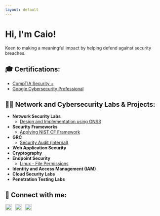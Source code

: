 ```yaml
---
layout: default
---
```


# Hi, I'm Caio!  

Keen to making a meaningful impact by helping defend against security breaches.

## 🎓 Certifications:

- [CompTIA Security +](https://www.credly.com/badges/a33f25c3-faa1-4d63-8b89-a76751bed636)
- [Google Cybersecurity Professional]()

## 👨‍💻 Network and Cybersecurity Labs & Projects:

- **Network Security Labs**
  - [Design and Implementation using GNS3](https://www.youtube.com/watch?v=gJICfH8BdH4&t=983s)  
- **Security Frameworks**
  - [Applying NIST CF Framework](https://github.com/joshmadakor1/Algorithms-Practice)
- **GRC**
  - [Security Audit (internal)](https://github.com/joshmadakor1/Algorithms-Practice)
- **Web Application Security**
- **Cryptography**
- **Endpoint Security**
  - [Linux - File Permissions](https://github.com/joshmadakor1/Algorithms-Practice)
- **Identity and Access Management (IAM)**
- **Cloud Security Labs**
- **Penetration Testing Labs**

## 🤳 Connect with me:

<div style="display: flex; align-items: center;">
  <a href="mailto:braga.caio@outlook.com">
    <img alt="CaioFranca | Email" width="22px" src="https://cdn.jsdelivr.net/npm/simple-icons@v3/icons/gmail.svg" style="margin-right: 10px;" />
  </a>
  <a href="https://linkedin.com/in/caiofranca">
    <img alt="CaioFranca | LinkedIn" width="22px" src="https://cdn.jsdelivr.net/npm/simple-icons@v3/icons/linkedin.svg" style="margin-right: 10px;" />
  </a>
  <a href="https://github.com/caiofrnca">
    <img alt="YourName | GitHub" width="22px" src="https://cdn.jsdelivr.net/npm/simple-icons@v3/icons/github.svg" />
  </a>
</div>
